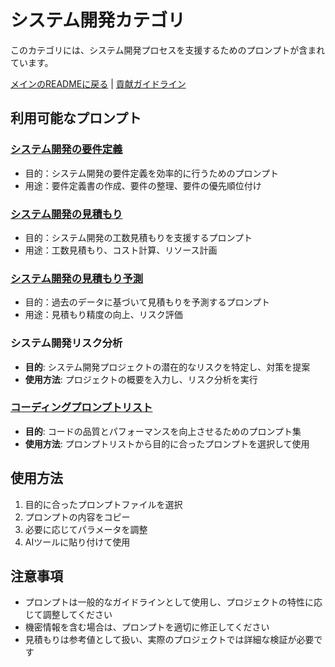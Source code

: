 # システム開発カテゴリ

このカテゴリには、システム開発プロセスを支援するためのプロンプトが含まれています。

[メインのREADMEに戻る](../README.md) | [貢献ガイドライン](../CONTRIBUTING.md)

## 利用可能なプロンプト

### [システム開発の要件定義](システム開発要件定義.md)
- 目的：システム開発の要件定義を効率的に行うためのプロンプト
- 用途：要件定義書の作成、要件の整理、要件の優先順位付け

### [システム開発の見積もり](システム開発見積もり.md)
- 目的：システム開発の工数見積もりを支援するプロンプト
- 用途：工数見積もり、コスト計算、リソース計画

### [システム開発の見積もり予測](システム開発見積もり予測.md)
- 目的：過去のデータに基づいて見積もりを予測するプロンプト
- 用途：見積もり精度の向上、リスク評価

### システム開発リスク分析
- **目的**: システム開発プロジェクトの潜在的なリスクを特定し、対策を提案
- **使用方法**: プロジェクトの概要を入力し、リスク分析を実行

### [コーディングプロンプトリスト](vibe-coding-prompt-library.md)
- **目的**: コードの品質とパフォーマンスを向上させるためのプロンプト集
- **使用方法**: プロンプトリストから目的に合ったプロンプトを選択して使用

## 使用方法

1. 目的に合ったプロンプトファイルを選択
2. プロンプトの内容をコピー
3. 必要に応じてパラメータを調整
4. AIツールに貼り付けて使用

## 注意事項

- プロンプトは一般的なガイドラインとして使用し、プロジェクトの特性に応じて調整してください
- 機密情報を含む場合は、プロンプトを適切に修正してください
- 見積もりは参考値として扱い、実際のプロジェクトでは詳細な検証が必要です 